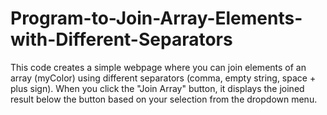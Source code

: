 # Program-to-Join-Array-Elements-with-Different-Separators

This code creates a simple webpage where you can join elements of an array (myColor) using different separators (comma, empty string, space + plus sign). When you click the "Join Array" button, it displays the joined result below the button based on your selection from the dropdown menu.
